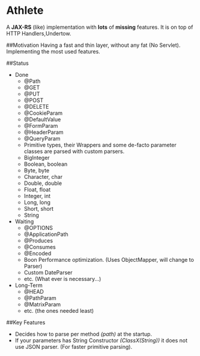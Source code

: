 # Athlete

A **JAX-RS** (like) implementation with **lots** of **missing** features. It is on top of HTTP Handlers,Undertow.

##Motivation
Having a fast and thin layer, without any fat (No Servlet). 
Implementing the most used features.

##Status
* Done
	* @Path
	* @GET
	* @PUT
	* @POST
	* @DELETE
	* @CookieParam
	* @DefaultValue
	* @FormParam
	* @HeaderParam
	* @QueryParam
	* Primitive types, their Wrappers and some de-facto parameter classes are parsed with custom parsers. 
	 * BigInteger
	 * Boolean, boolean
	 * Byte, byte
	 * Character, char
	 * Double, double 
	 * Float, float
	 * Integer, int
	 * Long, long
	 * Short, short
	 * String
* Waiting
	* @OPTIONS
	* @ApplicationPath
	* @Produces
	* @Consumes
	* @Encoded
	* Boon Performance optimization. (Uses ObjectMapper, will change to Parser)
	* Custom DateParser
	* etc. (What ever is necessary...)
* Long-Term
	* @HEAD
	* @PathParam
	* @MatrixParam
	* etc. (the ones needed least)
	
##Key Features
* Decides how to parse per method *(path)* at the startup.
* If your parameters has String Constructor *(ClassX(String))* it does not use JSON parser. (For faster primitive parsing).



